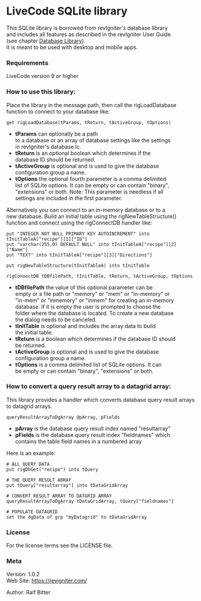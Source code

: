 # LiveCode SQLite library

This SQLite library is borrowed from revIgniter's database library  
and includes all features as described in the revIgniter User Guide  
(see chapter [Database Library](https://revigniter.com/userGuide/database/index.html)).  
It is meant to be used with desktop and mobile apps.  

### Requirements

LiveCode version 9 or higher  

### How to use this library:

Place the library in the message path, then call the rigLoadDatabase  
function to connect to your database like:  

    get rigLoadDatabase(tParams, tReturn, tActiveGroup, tOptions)

-   **tParams** can optionally be a path  
    to a database or an array of database settings like the settings  
    in revIgniter's database.lc.
-   **tReturn** is an optional boolean which determines if the  
    database ID should be returned.  
-   **tActiveGroup** is optional and is used to give the database  
    configuration group a name.  
-   **tOptions** the optional fourth parameter is a comma delimited  
    list of SQLite options. It can be empty or can contain "binary",  
    "extensions" or both. Note: This parameter is needless if all  
    settings are included in the first parameter.

Alternatively you can connect to an in-memory database or to a  
new database. Build an initial table using the rigNewTableStructure()  
function and connect using the rigConnectDB handler like:

    put "INTEGER NOT NULL PRIMARY KEY AUTOINCREMENT" into tInitTableA["recipe"][1]["ID"]
    put "varchar(255,0) DEFAULT NULL" into tInitTableA["recipe"][2]["Name"]
    put "TEXT" into tInitTableA["recipe"][3]["Directions"]

    put rigNewTableStructure(tInitTableA) into tInitTable

    rigConnectDB tDBfilePath, tInitTable, tReturn, tActiveGroup, tOptions

-   **tDBfilePath** the value of this optional parameter can be  
    empty or a file path or "memory" or "mem" or "in-memory" or  
    "in-mem" or "inmemory" or "inmem" for creating an in-memory  
    database. If it is empty the user is prompted to choose the  
    folder where the database is located. To create a new database  
    the dialog needs to be canceled.  
-   **tInitTable** is optional and includes the array data to build  
    the initial table.  
-   **tReturn** is a boolean which determines if the database ID should  
    be returned.  
-   **tActiveGroup** is optional and is used to give the database  
    configuration group a name.  
-   **tOptions** is a comma delimited list of SQLite options. It can  
    be empty or can contain "binary", "extensions" or both.

### How to convert a query result array to a datagrid array:

This library provides a handler which converts database query result arrays  
to datagrid arrays.  

    queryResultArrayToDgArray @pArray, pFields

-   **pArray** is the database query result index named "resultarray"  
-   **pFields** is the database query result index "fieldnames" which  
    contains the table field names in a numbered array

Here is an example:

    # ALL QUERY DATA
    put rigDbGet("recipe") into tQuery
      
    # THE QUERY RESULT ARRAY
    put tQuery["resultarray"] into tDataGridArray
       
    # CONVERT RESULT ARRAY TO DATGRID ARRAY
    queryResultArrayToDgArray tDataGridArray, tQuery["fieldnames"] 
       
    # POPULATE DATAGRID
    set the dgData of grp "myDatagrid" to tDataGridArray

### License

For the license terms see the LICENSE file.

### Meta

Version: 1.0.2  
Web Site: <https://revigniter.com/>  

Author:  Ralf Bitter
